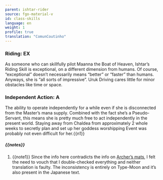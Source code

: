 ```yaml
---
parent: ishtar-rider
source: fgo-material-v
id: class-skills
language: en
weight: 1
profile: true
translation: "ComunCoutinho"
---
```


### Riding: EX

As someone who can skillfully pilot Maanna the Boat of Heaven, Ishtar’s Riding Skill is exceptional, on a different dimension from humans.
Of course, “exceptional” doesn’t necessarily means “better” or “faster” than humans. Anyways, she is “all sorts of impressive”.
Uruk Driving cares little for minor obstacles like time or space.

### Independent Action: A

The ability to operate independently for a while even if she is disconnected from the Master’s mana supply.
Combined with the fact she’s a Pseudo-Servant, this means she is pretty much free to act independently in the present world.
Staying away from Chaldea from approximately 2 whole weeks to secretly plan and set up her goddess worshipping Event was probably not even difficult for her.{{n1}}

##### {{notes}}

1. {{note1}} Since the info here contradicts the info on [Archer’s mats](https://forums.nrvnqsr.com/showthread.php/6951-Fate-Grand-Order-Mats?p=2796416&viewfull=1#post2796416), I felt the need to vouch that I double-checked everything and neither translation is faulty. The inconsistency is entirely on Type-Moon and it’s also present in the Japanese text.
